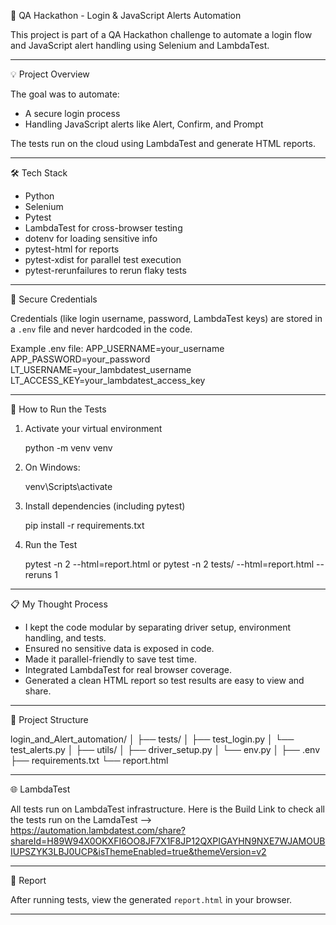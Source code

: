 🚀 QA Hackathon - Login & JavaScript Alerts Automation

This project is part of a QA Hackathon challenge to automate a login flow and JavaScript alert handling using Selenium and LambdaTest.

------------------------------------------------------------
💡 Project Overview

The goal was to automate:
- A secure login process
- Handling JavaScript alerts like Alert, Confirm, and Prompt

The tests run on the cloud using LambdaTest and generate HTML reports.

------------------------------------------------------------
🛠️ Tech Stack

- Python
- Selenium
- Pytest
- LambdaTest for cross-browser testing
- dotenv for loading sensitive info
- pytest-html for reports
- pytest-xdist for parallel test execution
- pytest-rerunfailures to rerun flaky tests

------------------------------------------------------------
🔐 Secure Credentials

Credentials (like login username, password, LambdaTest keys) are stored in a `.env` file and never hardcoded in the code.

Example .env file:
APP_USERNAME=your_username
APP_PASSWORD=your_password
LT_USERNAME=your_lambdatest_username
LT_ACCESS_KEY=your_lambdatest_access_key

------------------------------------------------------------
🧪 How to Run the Tests

1. Activate your virtual environment

    python -m venv venv

2. On Windows:

    venv\Scripts\activate

3.  Install dependencies (including pytest)

    pip install -r requirements.txt

4. Run the Test

    pytest -n 2 --html=report.html or pytest -n 2 tests/ --html=report.html --reruns 1

------------------------------------------------------------
📋 My Thought Process

- I kept the code modular by separating driver setup, environment handling, and tests.
- Ensured no sensitive data is exposed in code.
- Made it parallel-friendly to save test time.
- Integrated LambdaTest for real browser coverage.
- Generated a clean HTML report so test results are easy to view and share.

------------------------------------------------------------
📂 Project Structure

login_and_Alert_automation/
│
├── tests/
│   ├── test_login.py
│   └── test_alerts.py
│
├── utils/
│   ├── driver_setup.py
│   └── env.py
│
├── .env
├── requirements.txt
└── report.html

------------------------------------------------------------
🌐 LambdaTest

All tests run on LambdaTest infrastructure.
Here is the Build Link to check all the tests run on the LamdaTest -->
https://automation.lambdatest.com/share?shareId=H89W94X0OKXFI6OO8JF7X1F8JP12QXPIGAYHN9NXE7WJAMOUBIUPSZYK3LBJ0UCP&isThemeEnabled=true&themeVersion=v2

------------------------------------------------------------
📸 Report

After running tests, view the generated `report.html` in your browser.

------------------------------------------------------------
